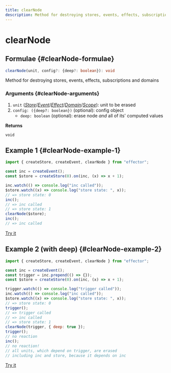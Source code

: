 ```yaml
---
title: clearNode
description: Method for destroying stores, events, effects, subscriptions and domains
---
```


# clearNode

## Formulae {#clearNode-formulae}

```ts
clearNode(unit, config?: {deep?: boolean}): void
```

Method for destroying stores, events, effects, subscriptions and domains

### Arguments {#clearNode-arguments}

1. `unit` ([_Store_](/api/effector/Store.md)/[_Event_](/api/effector/Event.md)/[_Effect_](/api/effector/Effect.md)/[_Domain_](/api/effector/Domain.md)/[_Scope_](/api/effector/Scope.md)): unit to be erased
2. `config: ({deep?: boolean})` (optional): config object
   - `deep: boolean` (optional): erase node _and_ all of its' computed values

**Returns**

`void`

## Example 1 {#clearNode-example-1}

```js
import { createStore, createEvent, clearNode } from "effector";

const inc = createEvent();
const $store = createStore(0).on(inc, (x) => x + 1);

inc.watch(() => console.log("inc called"));
$store.watch((x) => console.log("store state: ", x));
// => store state: 0
inc();
// => inc called
// => store state: 1
clearNode($store);
inc();
// => inc called
```

[Try it](https://share.effector.dev/WjuSl6aN)

## Example 2 (with deep) {#clearNode-example-2}

```js
import { createStore, createEvent, clearNode } from "effector";

const inc = createEvent();
const trigger = inc.prepend(() => {});
const $store = createStore(0).on(inc, (x) => x + 1);

trigger.watch(() => console.log("trigger called"));
inc.watch(() => console.log("inc called"));
$store.watch((x) => console.log("store state: ", x));
// => store state: 0
trigger();
// => trigger called
// => inc called
// => store state: 1
clearNode(trigger, { deep: true });
trigger();
// no reaction
inc();
// no reaction!
// all units, which depend on trigger, are erased
// including inc and store, because it depends on inc
```

[Try it](https://share.effector.dev/EkETZtKI)
